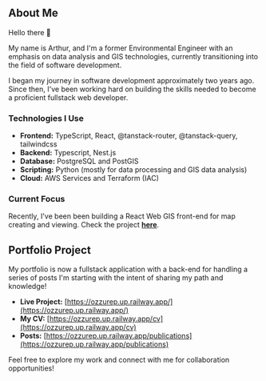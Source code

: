 
## About Me
Hello there 👋

My name is Arthur, and I'm a former Environmental Engineer with an emphasis on data analysis and GIS technologies, currently transitioning into the field of software development.

I began my journey in software development approximately two years ago. Since then, I've been working hard on building the skills needed to become a proficient fullstack web developer.

### Technologies I Use

- **Frontend:** TypeScript, React, @tanstack-router, @tanstack-query, tailwindcss
- **Backend:** Typescript, Nest.js
- **Database:** PostgreSQL and PostGIS
- **Scripting:** Python (mostly for data processing and GIS data analysis)
- **Cloud:** AWS Services and Terraform (IAC)

### Current Focus

Recently, I've been been building a React Web GIS front-end for map creating and viewing. Check the project [**here**](https://cgis.up.railway.app/).


## Portfolio Project

My portfolio is now a fullstack application with a back-end for handling a series of posts I'm starting with the intent of sharing my path and knowledge!

- **Live Project:** [https://ozzurep.up.railway.app/](https://ozzurep.up.railway.app/)
- **My CV:** [https://ozzurep.up.railway.app/cv](https://ozzurep.up.railway.app/cv)
- **Posts:** [https://ozzurep.up.railway.app/publications](https://ozzurep.up.railway.app/publications)

Feel free to explore my work and connect with me for collaboration opportunities!
